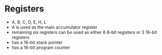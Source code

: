# Registers
- A, B, C, D, E, H, L
- A is used as the main accumulator register
- remaining six registers can be used as either 6 8-bit registers or 3 16-bit registers
- has a 16-bit stack pointer
- has a 16-bit program counter

